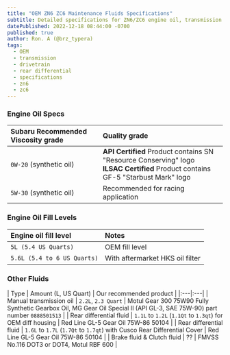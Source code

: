 ```yaml
---
title: "OEM ZN6 ZC6 Maintenance Fluids Specifications"
subtitle: Detailed specifications for ZN6/ZC6 engine oil, transmission fluid, rear differential fluid
datePublished: 2022-12-18 08:44:00 -0700
published: true
author: Ron. A (@brz_typera)
tags:
  - OEM
  - transmission
  - drivetrain
  - rear differential
  - specifications
  - zn6
  - zc6
---
```



### Engine Oil Specs

| Subaru Recommended Viscosity grade | Quality grade |
|:---|:---|
| `0W-20` (synthetic oil)                | **API Certified** Product contains SN "Resource Conserving" logo <br /> **ILSAC Certified** Product contains GF-5 "Starbust Mark" logo |
| `5W-30` (synthetic oil) |  Recommended for racing application |

### Engine Oil Fill Levels

| Engine oil fill level | Notes |
|:---|:---|
| `5L (5.4 US Quarts)` | OEM fill level |
| `5.6L (5.4 to 6 US Quarts)` | With aftermarket HKS oil filter |

### Other Fluids

| Type | Amount (L, US Quart) | Our recommended product |
|:---|:---|
| Manual transmission oil | `2.2L`, `2.3 Quart` | Motul Gear 300 75W90 Fully Synthetic Gearbox Oil, MG Gear Oil Special II (API GL-3, SAE 75W-90) part number `0888501513` |
| Rear differential fluid | `1.1L` to `1.2L` (`1.1Qt` to `1.3qt`) for OEM diff housing | Red Line GL-5 Gear Oil 75W-86 50104 |
| Rear differential fluid | `1.6L` to `1.7L` (`1.7Qt` to `1.7qt`) with Cusco Rear Differential Cover | Red Line GL-5 Gear Oil 75W-86 50104 |
| Brake fluid & Clutch fluid | ?? |  FMVSS No.116 DOT3 or DOT4, Motul RBF 600 |
